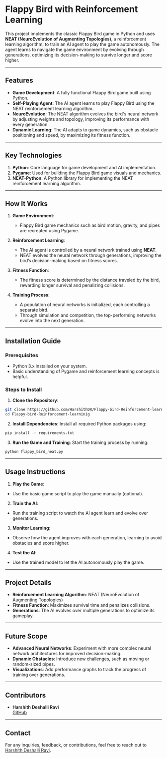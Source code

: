 # Flappy Bird with Reinforcement Learning

This project implements the classic Flappy Bird game in Python and uses **NEAT (NeuroEvolution of Augmenting Topologies)**, a reinforcement learning algorithm, to train an AI agent to play the game autonomously. The agent learns to navigate the game environment by evolving through generations, optimizing its decision-making to survive longer and score higher. 

---

## Features
- **Game Development**: A fully functional Flappy Bird game built using Python.
- **Self-Playing Agent**: The AI agent learns to play Flappy Bird using the NEAT reinforcement learning algorithm.
- **NeuroEvolution**: The NEAT algorithm evolves the bird's neural network by adjusting weights and topology, improving its performance with every generation.
- **Dynamic Learning**: The AI adapts to game dynamics, such as obstacle positioning and speed, by maximizing its fitness function.

---

## Key Technologies
1. **Python**: Core language for game development and AI implementation.
2. **Pygame**: Used for building the Flappy Bird game visuals and mechanics.
3. **NEAT-Python**: A Python library for implementing the NEAT reinforcement learning algorithm.

---

## How It Works
1. **Game Environment**:
   - Flappy Bird game mechanics such as bird motion, gravity, and pipes are recreated using Pygame.

2. **Reinforcement Learning**:
   - The AI agent is controlled by a neural network trained using **NEAT**.
   - NEAT evolves the neural network through generations, improving the bird’s decision-making based on fitness scores.

3. **Fitness Function**:
   - The fitness score is determined by the distance traveled by the bird, rewarding longer survival and penalizing collisions.

4. **Training Process**:
   - A population of neural networks is initialized, each controlling a separate bird.
   - Through simulation and competition, the top-performing networks evolve into the next generation.

---

## Installation Guide

### Prerequisites
- Python 3.x installed on your system.
- Basic understanding of Pygame and reinforcement learning concepts is helpful.

### Steps to Install
1. **Clone the Repository**:
  ```bash
  git clone https://github.com/HarshithDR/Flappy-bird-Reinforcement-learninig.git
  cd Flappy-bird-Reinforcement-learninig
  ```


2. **Install Dependencies**:
Install all required Python packages using:
  ```bash
  pip install -r requirements.txt
  ```

3. **Run the Game and Training**:
Start the training process by running:
  ```bash
  python flappy_bird_neat.py
  ```


---

## Usage Instructions

1. **Play the Game**:
 - Use the basic game script to play the game manually (optional).

2. **Train the AI**:
 - Run the training script to watch the AI agent learn and evolve over generations.

3. **Monitor Learning**:
 - Observe how the agent improves with each generation, learning to avoid obstacles and score higher.

4. **Test the AI**:
 - Use the trained model to let the AI autonomously play the game.

---

## Project Details
- **Reinforcement Learning Algorithm**: NEAT (NeuroEvolution of Augmenting Topologies)
- **Fitness Function**: Maximizes survival time and penalizes collisions.
- **Generations**: The AI evolves over multiple generations to optimize its gameplay.

---

## Future Scope
- **Advanced Neural Networks**: Experiment with more complex neural network architectures for improved decision-making.
- **Dynamic Obstacles**: Introduce new challenges, such as moving or random-sized pipes.
- **Visualizations**: Add performance graphs to track the progress of training over generations.

---

## Contributors
- **Harshith Deshalli Ravi**  
[GitHub](https://github.com/HarshithDR)

---

## Contact
For any inquiries, feedback, or contributions, feel free to reach out to [Harshith Deshalli Ravi](https://github.com/HarshithDR).

